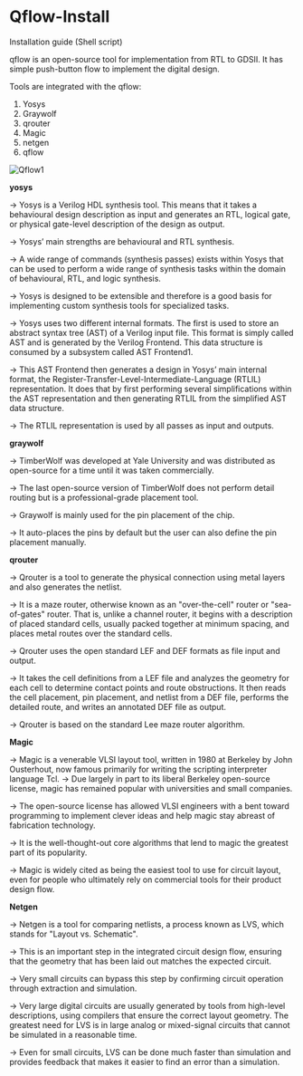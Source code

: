 # Qflow-Install
Installation guide (Shell script)

qflow is an open-source tool for implementation from RTL to GDSII. It has simple push-button flow to implement the digital design. 

Tools are integrated with the qflow: 
1. Yosys
2. Graywolf
3. qrouter
4. Magic
5. netgen
6. qflow

![Qflow1](https://github.com/RukmiChavda/Qflow-Install/assets/82014536/2d21c04a-c787-4e10-b830-28e078aad933)




**yosys**

-> Yosys is a Verilog HDL synthesis tool. This means that it takes a behavioural design description as input and generates an RTL, logical gate, or physical gate-level description of the design as output.

-> Yosys’ main strengths are behavioural and RTL synthesis. 

-> A wide range of commands (synthesis passes) exists within Yosys that can be used to perform a wide range of synthesis tasks within the domain of behavioural, RTL, and logic synthesis. 

-> Yosys is designed to be extensible and therefore is a good basis for implementing custom synthesis tools for specialized tasks.

-> Yosys uses two different internal formats. The first is used to store an abstract syntax tree (AST) of a Verilog input file. This format is simply called AST and is generated by the Verilog Frontend. This data structure is consumed by a subsystem called AST Frontend1.

-> This AST Frontend then generates a design in Yosys’ main internal format, the
Register-Transfer-Level-Intermediate-Language (RTLIL) representation. It does that by first performing several simplifications within the AST representation and then generating RTLIL from the simplified AST data structure. 

-> The RTLIL representation is used by all passes as input and outputs.




**graywolf**

-> TimberWolf was developed at Yale University and was distributed as open-source for a time until it was taken commercially. 

-> The last open-source version of TimberWolf does not perform detail routing but is a professional-grade placement tool. 

-> Graywolf is mainly used for the pin placement of the chip. 

-> It auto-places the pins by default but the user can also define the pin placement manually.




**qrouter**

-> Qrouter is a tool to generate the physical connection using metal layers and also generates the netlist. 

-> It is a maze router, otherwise known as an "over-the-cell" router or "sea-of-gates" router. That is, unlike a channel router, it begins with a description of placed standard cells, usually packed together at minimum spacing, and places metal routes over the standard cells. 

-> Qrouter uses the open standard LEF and DEF formats as file input and output.

-> It takes the cell definitions from a LEF file and analyzes the geometry for each cell to determine contact points and route obstructions. It then reads the cell placement, pin placement, and netlist from a DEF file, performs the detailed route, and writes an annotated DEF file as output. 

-> Qrouter is based on the standard Lee maze router algorithm.


**Magic** 

-> Magic is a venerable VLSI layout tool, written in 1980 at Berkeley by John Ousterhout, now famous primarily for writing the scripting interpreter language Tcl. -> Due largely in part to its liberal Berkeley open-source license, magic has remained popular with universities and small companies. 

-> The open-source license has allowed VLSI engineers with a bent toward programming to implement clever ideas and help magic stay abreast of fabrication technology.

-> It is the well-thought-out core algorithms that lend to magic the greatest part of its popularity. 

-> Magic is widely cited as being the easiest tool to use for circuit layout, even for people who ultimately rely on commercial tools for their product design flow.




**Netgen**

-> Netgen is a tool for comparing netlists, a process known as LVS, which stands for
"Layout vs. Schematic". 

-> This is an important step in the integrated circuit design flow, ensuring that the geometry that has been laid out matches the expected circuit. 

-> Very small circuits can bypass this step by confirming circuit operation through extraction and simulation. 

-> Very large digital circuits are usually generated by tools from high-level descriptions, using compilers that ensure the correct layout geometry. The greatest need for LVS is in large analog or mixed-signal circuits that cannot be simulated in a reasonable time.

-> Even for small circuits, LVS can be done much faster than simulation and provides feedback that makes it easier to find an error than a simulation.
